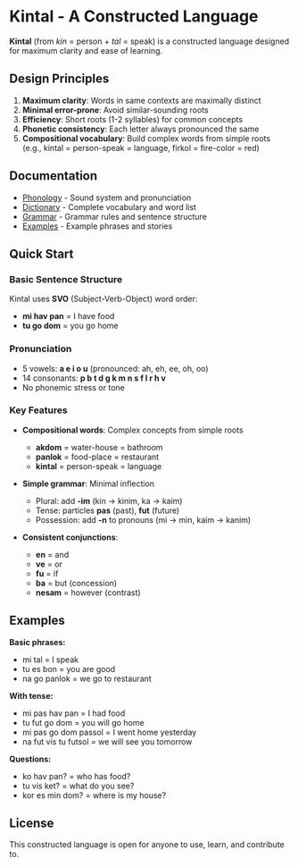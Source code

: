 # Kintal - A Constructed Language

**Kintal** (from *kin* = person + *tal* = speak) is a constructed language designed for maximum clarity and ease of learning.

## Design Principles

1. **Maximum clarity**: Words in same contexts are maximally distinct
2. **Minimal error-prone**: Avoid similar-sounding roots
3. **Efficiency**: Short roots (1-2 syllables) for common concepts
4. **Phonetic consistency**: Each letter always pronounced the same
5. **Compositional vocabulary**: Build complex words from simple roots (e.g., kintal = person-speak = language, firkol = fire-color = red)

## Documentation

- [Phonology](phonology.md) - Sound system and pronunciation
- [Dictionary](dictionary.md) - Complete vocabulary and word list
- [Grammar](grammar.md) - Grammar rules and sentence structure
- [Examples](examples.md) - Example phrases and stories

## Quick Start

### Basic Sentence Structure
Kintal uses **SVO** (Subject-Verb-Object) word order:
- **mi hav pan** = I have food
- **tu go dom** = you go home

### Pronunciation
- 5 vowels: **a e i o u** (pronounced: ah, eh, ee, oh, oo)
- 14 consonants: **p b t d g k m n s f l r h v**
- No phonemic stress or tone

### Key Features
- **Compositional words**: Complex concepts from simple roots
  - **akdom** = water-house = bathroom
  - **panlok** = food-place = restaurant
  - **kintal** = person-speak = language

- **Simple grammar**: Minimal inflection
  - Plural: add **-im** (kin → kinim, ka → kaim)
  - Tense: particles **pas** (past), **fut** (future)
  - Possession: add **-n** to pronouns (mi → min, kaim → kanim)

- **Consistent conjunctions**:
  - **en** = and
  - **ve** = or
  - **fu** = if
  - **ba** = but (concession)
  - **nesam** = however (contrast)

## Examples

**Basic phrases:**
- mi tal = I speak
- tu es bon = you are good
- na go panlok = we go to restaurant

**With tense:**
- mi pas hav pan = I had food
- tu fut go dom = you will go home
- mi pas go dom passol = I went home yesterday
- na fut vis tu futsol = we will see you tomorrow

**Questions:**
- ko hav pan? = who has food?
- tu vis ket? = what do you see?
- kor es min dom? = where is my house?

## License

This constructed language is open for anyone to use, learn, and contribute to.
